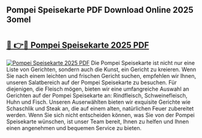 ## Pompei Speisekarte PDF Download Online 2025 3omel

# <h2><a href="http://gcbrfty.nevu.top/?p=Pompei+Speisekarte">🔗 👉🔴 Pompei Speisekarte 2025 PDF</a></h2>

[![Pompei Speisekarte 2025 PDF](https://i.imgur.com/dBaPXMq.png)](http://gcbrfty.nevu.top/?p=Pompei+Speisekarte)
Die Pompei Speisekarte ist nicht nur eine Liste von Gerichten, sondern auch die Kunst, ein Gericht zu kreieren. Wenn Sie nach einem leichten und frischen Gericht suchen, empfehlen wir Ihnen, unseren Salatbereich auf der Pompei Speisekarte zu besuchen. Für diejenigen, die Fleisch mögen, bieten wir eine umfangreiche Auswahl an Gerichten auf der Pompei Speisekarte an: Rindfleisch, Schweinefleisch, Huhn und Fisch. Unseren Auserwählten bieten wir exquisite Gerichte wie Schaschlik und Steak an, die auf einem alten, natürlichen Feuer zubereitet werden. Wenn Sie sich nicht entscheiden können, was Sie von der Pompei Speisekarte wünschen, ist unser Team bereit, Ihnen zu helfen und Ihnen einen angenehmen und bequemen Service zu bieten.
